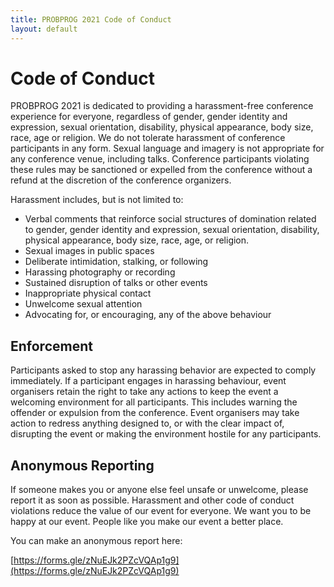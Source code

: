 ```yaml
---
title: PROBPROG 2021 Code of Conduct
layout: default
---
```


# Code of Conduct

PROBPROG 2021 is dedicated to providing a harassment-free conference
experience for everyone, regardless of gender, gender identity and
expression, sexual orientation, disability, physical appearance, body
size, race, age or religion. We do not tolerate harassment of
conference participants in any form. Sexual language and imagery is
not appropriate for any conference venue, including talks. Conference
participants violating these rules may be sanctioned or expelled from
the conference without a refund at the discretion of the conference
organizers.

Harassment includes, but is not limited to:

- Verbal comments that reinforce social structures of domination related to gender, gender identity and expression, sexual orientation, disability, physical appearance, body size, race, age, or religion.
- Sexual images in public spaces
- Deliberate intimidation, stalking, or following 
- Harassing photography or recording
- Sustained disruption of talks or other events
- Inappropriate physical contact
- Unwelcome sexual attention
- Advocating for, or encouraging, any of the above behaviour

## Enforcement

Participants asked to stop any harassing behavior are expected to comply immediately.
If a participant engages in harassing behaviour, event organisers retain the right to take any actions to keep the event a welcoming environment for all participants. This includes warning the offender or expulsion from the conference.
Event organisers may take action to redress anything designed to, or with the clear impact of, disrupting the event or making the environment hostile for any participants.

## Anonymous Reporting 

If someone makes you or anyone else feel unsafe or unwelcome, please report it as soon as possible. Harassment and other code of conduct violations reduce the value of our event for everyone. We want you to be happy at our event. People like you make our event a better place.

You can make an anonymous report here: 

[https://forms.gle/zNuEJk2PZcVQAp1g9](https://forms.gle/zNuEJk2PZcVQAp1g9)